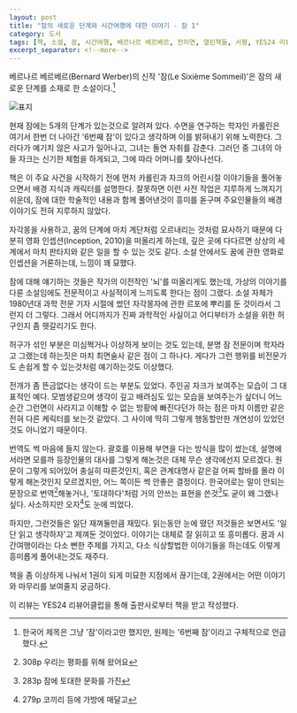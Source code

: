 ```yaml
---
layout: post
title: "잠의 새로운 단계와 시간여행에 대한 이야기 - 잠 1"
category: 도서
tags: [책, 소설, 꿈, 시간여행, 베르나르 베르베르, 전미연, 열린책들, 서평, YES24 리뷰어클럽]
excerpt_separator: <!--more-->
---
```


베르나르 베르베르(Bernard Werber)의 신작 '잠(Le Sixième Sommeil)'은 잠의 새로운 단계를 소재로 한 소설이다.<!--more-->[^1]

[^1]: 한국어 제목은 그냥 '잠'이라고만 했지만, 원제는 '6번째 잠'이라고 구체적으로 언급했다.

![표지](https://lh3.googleusercontent.com/-mLx3tpWavG8/WUJyiq3TAlI/AAAAAAAAUsw/3BonOH9pOjgm8IYeIlnQbr34-aMrZWfDQCE0YBhgL/s360/le-sixieme-sommeil-1-book.jpg "다소 흔해진 주제인 잠으로 흥미로운 이야기를 써냈다.")

현재 잠에는 5개의 단계가 있는것으로 알려져 있다.
수면을 연구하는 학자인 카롤린은 여기서 한번 더 나아간 '6번째 잠'이 있다고 생각하며 이를 밝혀내기 위해 노력한다.
그러다가 예기치 않은 사고가 일어나고, 그녀는 돌연 자취를 감춘다.
그러던 중 그녀의 아들 자크는 신기한 체험을 하게되고, 그에 따라 어머니를 찾아나선다.

책은 이 주요 사건을 시작하기 전에
먼저 카롤린과 자크의 어린시절 이야기들을 풀어놓으면서
배경 지식과 캐릭터를 설명한다.
잘못하면 이런 사전 작업은 지루하게 느껴지기 쉬운데,
잠에 대한 학술적인 내용과 함께 풀어낸것이 흥미를 돋구며
주요인물들의 배경 이야기도 전혀 지루하지 않았다.

자각몽을 사용하고, 꿈의 단계에 마치 계단처럼 오르내리는 것처럼 묘사하기 때문에
다분히 영화 인셉션(Inception, 2010)을 떠올리게 하는데,
깊은 곳에 다다르면 상상의 세계에서 마치 판타지와 같은 일을 할 수 있는 것도 같다.
소설 안에서도 꿈에 관한 영화로 인셉션을 거론하는데, 느낌이 꽤 묘했다.

잠에 대해 얘기하는 것들은 작가의 이전작인 '뇌'를 떠올리게도 했는데,
가상의 이야기를 다룬 소설임에도 전문적이고 사실적이게 느끼도록 한다는 점이 그랬다.
소설 자체가 1980년대 과학 전문 기자 시절에 썼던 자각몽자에 관한 르포에 뿌리를 둔 것이라서 그런지 더 그렇다.
그래서 어디까지가 진짜 과학적인 사실이고 어디부터가 소설을 위한 허구인지 좀 헷갈리기도 한다.

허구가 섞인 부분은 미심쩍거나 이상하게 보이는 것도 있는데,
분명 잠 전문이며 학자라고 그랬는데 하는짓은 마치 최면술사 같은 점이 그 하나다.
게다가 그런 행위를 비전문가도 손쉽게 할 수 있는것처럼 얘기하는것도 이상했다.

전개가 좀 뜬금없다는 생각이 드는 부분도 있었다.
주인공 자크가 보여주는 모습이 그 대표적인 예다.
모범생같으며 생각이 깊고 배려심도 있는 모습을 보여주는가 싶더니
어느순간 그런면이 사라지고 이해할 수 없는 방황에 빠진다던가 하는 점은
마치 이름만 같은 전혀 다른 케릭터를 보는것 같았다.
그 사이에 딱히 그렇게 행동할만한 개연성이 있었던것도 아니었기 때문이다.

번역도 썩 마음에 들지 않는다.
괄호를 이용해 부연을 다는 방식을 많이 썼는데, 설명에서라면 모를까 등장인물의 대사를 그렇게 해논것은 대체 무슨 생각에선지 모르겠다.
원문이 그렇게 되어있어 충실히 따른것인지, 혹은 관계대명사 같은걸 어찌 할바를 몰라 이렇게 해논것인지 모르겠지만, 어느 쪽이든 썩 안좋은 결정이다.
한국어로는 말이 안되는 문장으로 번역[^2]해놓거나,
'토대하다'처럼 거의 안쓰는 표현을 쓴것[^3]도 굳이 왜 그랬나 싶다.
사소하지만 오자[^4]도 눈에 띄었다.

[^2]: 308p 우리는 평화를 위해 왔어요
[^3]: 283p 잠에 토대한 문화를 가진
[^4]: 279p 코끼리 등에 가방에 매달고

하지만, 그런것들은 일단 재껴둘만큼 재밌다.
읽는동안 눈에 뗬던 저것들은 보면서도 '일단 읽고 생각하자'고 제껴둔 것이었다.
이야기는 대체로 잘 읽히고 또 흥미롭다.
꿈과 시간여행이라는 다소 뻔한 주제를 가지고,
다소 식상할법한 이야기들을 하는데도
이렇게 흥미롭게 풀어내는것도 재주다.

책을 좀 이상하게 나눠서 1권이 되게 미묘한 지점에서 끊기는데,
2권에서는 어떤 이야기와 마무리를 보여줄지 궁금하다.



<div class="im im-info">
이 리뷰는 YES24 리뷰어클럽을 통해 출판사로부터 책을 받고 작성했다.
</div>
